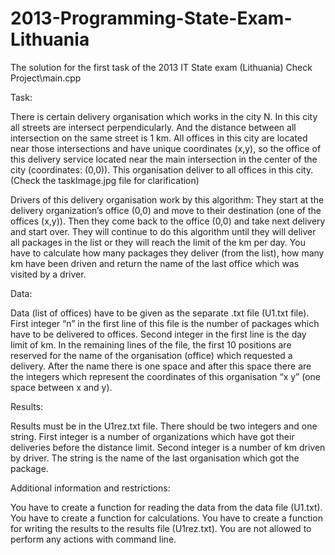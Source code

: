 # 2013-Programming-State-Exam-Lithuania
The solution for the first task of the 2013 IT State exam (Lithuania) Check Project\main.cpp


Task:

There is certain delivery organisation which works in the city N. In this city all streets are intersect perpendicularly. And the distance between all intersection on the same street is 1 km. All offices in this city are located near those intersections and have unique coordinates (x,y), so the office of this delivery service located near the main intersection in the center of the city (coordinates: (0,0)). This organisation deliver to all offices in this city. (Check the taskImage.jpg file for clarification)

Drivers of this delivery organisation work by this algorithm: They start at the delivery organization’s office (0,0) and move to their destination (one of the offices (x,y)). Then they come back to the office (0,0) and take next delivery and start over. They will continue to do this algorithm until they will deliver all packages in the list or they will reach the limit of the km per day.
You have to calculate how many packages they deliver (from the list), how many km have been driven and return the name of the last office which was visited by a driver.

Data:

Data (list of offices) have to be given as the separate .txt file (U1.txt file). First integer “n” in the first line of this file is the number of packages which have to be delivered to offices. Second integer in the first line is the day limit of km. In the remaining lines of the file, the first 10 positions are reserved for the name of the organisation (office) which requested a delivery. After the name there is one space and after this space there are the integers which represent the coordinates of this organisation “x y” (one space between x and y).

Results:

Results must be in the U1rez.txt file. There should be two integers and one string. First integer is a number of organizations which have got their deliveries before the distance limit. Second integer is a number of km driven by driver. The string is the name of the last organisation which got the package.

Additional information and restrictions:

You have to create a function for reading the data from the data file (U1.txt). You have to create a function for calculations. You have to create a function for writing the results to the results file (U1rez.txt). You are not allowed to perform any actions with command line. 


